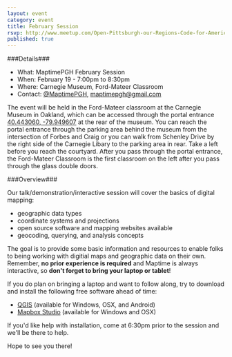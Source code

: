 ```yaml
---
layout: event
category: event
title: February Session
rsvp: http://www.meetup.com/Open-Pittsburgh-our-Regions-Code-for-America-Brigade/events/220260137/
published: true
---
```

###Details###

- What:     MaptimePGH February Session
- When:     February 19 - 7:00pm to 8:30pm
- Where:    Carnegie Museum, Ford-Mateer Classroom 
- Contact:  [@MaptimePGH](http://twitter.com/maptimePGH), maptimepgh@gmail.com

The event will be held in the Ford-Mateer classroom at the Carnegie Museum in Oakland, which can be accessed through the portal entrance [40.443060, -79.949607](https://www.google.com/maps/place/40%C2%B026%2735.0%22N+79%C2%B056%2758.6%22W/@40.44306,-79.949607,18z/data=!4m2!3m1!1s0x0:0x0) at the rear of the museum.  You can reach the portal entrance through the parking area behind the museum from the intersection of Forbes and Craig or you can walk from Schenley Drive by the right side of the Carnegie Libary to the parking area in rear.  Take a left before you reach the courtyard. After you pass through the portal entrance, the Ford-Mateer Classroom is the first classroom on the left after you pass through the glass double doors.  

###Overview###

Our talk/demonstration/interactive session will cover the basics of digital mapping:

- geographic data types
- coordinate systems and projections
- open source software and mapping websites available
- geocoding, querying, and analysis concepts

The goal is to provide some basic information and resources to enable folks to being working with digitial maps and geographic data on their own. Remember, **no prior experience is required** and Maptime is always interactive, so **don't forget to bring your laptop or tablet**! 

If you do plan on bringing a laptop and want to follow along, try to download and install the following free software ahead of time:

- [QGIS](http://qgis.org/en/site/forusers/download.html) (available for Windows, OSX, and Android)
- [Mapbox Studio](https://www.mapbox.com/mapbox-studio) (available for Windows and OSX)

If you'd like help with installation, come at 6:30pm prior to the session and we'll be there to help.

Hope to see you there!
